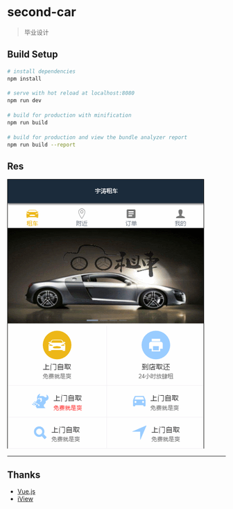 # second-car

> 毕业设计

## Build Setup

``` bash
# install dependencies
npm install

# serve with hot reload at localhost:8080
npm run dev

# build for production with minification
npm run build

# build for production and view the bundle analyzer report
npm run build --report
```

## Res

![效果](./static/res/res.gif)

---

## Thanks 

- [Vue.js](http://vuejs.org/)
- [iView](https://www.iviewui.com/)
